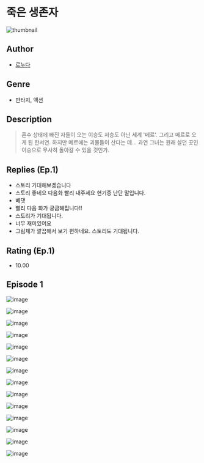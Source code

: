 # 죽은 생존자
![thumbnail](https://image-comic.pstatic.net/user_contents_data/challenge_comic/2023/05/25/upload_4122826889687033142_480x623.jpeg)

## Author
- [로누다](https://comic.naver.com/artistTitle?id=367242)

## Genre
- 판타지, 액션

## Description
> 혼수 상태에 빠진 자들이 오는 이승도 저승도 아닌 세계 '메르'. 그리고 메르로 오게 된 한서연. 하지만 메르에는 괴물들이 산다는 데... 과연 그녀는 원래 살던 곳인 이승으로 무사히 돌아갈 수 있을 것인가.

## Replies (Ep.1)
- 스토리 기대해보겠습니다
- 스토리 좋네요 다음화 빨리 내주세요 현기증 난단 말입니다.
- 베댓
- 빨리 다음 화가 궁금해집니다!!
- 스토리가 기대됩니다.
- 너무 재미있어요
- 그림체가 깔끔해서 보기 편하네요. 스토리도 기대됩니다.

## Rating (Ep.1)
- 10.00

## Episode 1
![image](https://image-comic.pstatic.net/user_contents_data/challenge_comic/2023/05/25/367242/upload_7149239431107798070.jpeg)

![image](https://image-comic.pstatic.net/user_contents_data/challenge_comic/2023/05/25/367242/upload_7017228563987510834.jpeg)

![image](https://image-comic.pstatic.net/user_contents_data/challenge_comic/2023/05/25/367242/upload_7233735597572383073.jpeg)

![image](https://image-comic.pstatic.net/user_contents_data/challenge_comic/2023/05/25/367242/upload_4121694383230902834.jpeg)

![image](https://image-comic.pstatic.net/user_contents_data/challenge_comic/2023/05/25/367242/upload_3546128826800353891.jpeg)

![image](https://image-comic.pstatic.net/user_contents_data/challenge_comic/2023/05/25/367242/upload_3473457713783124788.jpeg)

![image](https://image-comic.pstatic.net/user_contents_data/challenge_comic/2023/05/25/367242/upload_7364849073601537635.jpeg)

![image](https://image-comic.pstatic.net/user_contents_data/challenge_comic/2023/05/25/367242/upload_7378410656895230257.jpeg)

![image](https://image-comic.pstatic.net/user_contents_data/challenge_comic/2023/05/25/367242/upload_4121417499607983202.jpeg)

![image](https://image-comic.pstatic.net/user_contents_data/challenge_comic/2023/05/25/367242/upload_3618754889807783266.jpeg)

![image](https://image-comic.pstatic.net/user_contents_data/challenge_comic/2023/05/25/367242/upload_7305173282636248120.jpeg)

![image](https://image-comic.pstatic.net/user_contents_data/challenge_comic/2023/05/25/367242/upload_7161067801152993635.jpeg)

![image](https://image-comic.pstatic.net/user_contents_data/challenge_comic/2023/05/25/367242/upload_3991372582219034726.jpeg)

![image](https://image-comic.pstatic.net/user_contents_data/challenge_comic/2023/05/25/367242/upload_7221858879915767351.jpeg)
